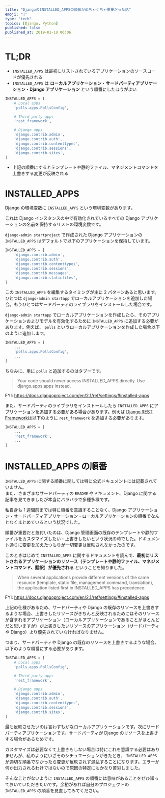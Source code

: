 ```yaml
---
title: "DjangoのINSTALLED_APPSの順番がめちゃくちゃ重要だった話"
emoji: "🎸"
type: "tech"
topics: [Django, Python]
published: false
published_at: 2019-01-18 06:06
---
```


# TL;DR

- `INSTALLED_APPS` は最初にリストされているアプリケーションのソースコードが優先される
- `INSTALLED_APPS` は **ローカルアプリケーション**・**サードパーティアプリケーション**・**Django アプリケーション** という順番にしたほうがよい

```python
INSTALLED_APPS = [
    # Local apps
    'polls.apps.PollsConfig',

    # Third party apps
    'rest_framework',

    # Django apps
    'django.contrib.admin',
    'django.contrib.auth',
    'django.contrib.contenttypes',
    'django.contrib.sessions',
    'django.contrib.sites',
]
```

- 上記の順番にするとテンプレートや静的ファイル、マネジメントコマンドを上書きする変更が反映される

# INSTALLED_APPS

Django の環境変数に `INSTALLED_APPS` という環境変数があります。

これは Django インスタンスの中で有効化されているすべての Django アプリケーションの名前を保持するリストの環境変数です。

`django-admin startproject` で作成された Django アプリケーションの `INSTALLED_APPS` はデフォルトで以下のアプリケーションを保持しています。

```python
INSTALLED_APPS = [
    'django.contrib.admin',
    'django.contrib.auth',
    'django.contrib.contenttypes',
    'django.contrib.sessions',
    'django.contrib.messages',
    'django.contrib.staticfiles',
]
```

この `INSTALLED_APPS` を編集するタイミングが主に 2 パターンあると思います。ひとつは `django-admin startapp` でローカルアプリケーションを追加した場合。もうひとつはサードパーティのライブラリをインストールした場合です。

`django-admin startapp` でローカルアプリケーションを作成したら、そのアプリケーションおよびモデルを有効化するために `INSTALLED_APPS` に追加する必要があります。例えば、 `polls` というローカルアプリケーションを作成した場合以下のように追加します。

```python
INSTALLED_APPS = [
    ...
    'polls.apps.PollsConfig',
    ...
]
```

ちなみに、単に `polls` と追加するのはタブーです。

> Your code should never access INSTALLED_APPS directly. Use django.apps.apps instead.

FYI: https://docs.djangoproject.com/en/2.1/ref/settings/#installed-apps

また、サードパーティのライブラリをインストールしたら `INSTALLED_APPS` にアプリケーションを追加する必要がある場合があります。例えば [Django REST Framework](https://github.com/encode/django-rest-framework)は以下のように `rest_framework` を追加する必要があります。

```python
INSTALLED_APPS = [
    ...
    'rest_framework',
    ...
]
```

# INSTALLED_APPS の順番

`INSTALLED_APPS` に関する順番に関しては特に公式ドキュメントには記載されていません。  
また、さまざまなサードパーティの `README` やドキュメント、Django に関する記事を見てきましたが本当にバラバラで多種多様です。

私自身も 1 週間前までは特に順番を意識することなく、Django アプリケーション・サードパーティアプリケーション・ローカルアプリケーションの順番でなんとなくまとめているという状況でした。

順番が重要だと気付いたのは、Django 管理画面の既存のテンプレートや静的ファイルをカスタマイズしたい・上書きしたいという状況の時でした。ドキュメント通りに変更を加えたつもりが一切変更は反映されなかったのです。

このときはじめて `INSTALLED_APPS` に関するドキュメントを読んで、**最初にリストされるアプリケーションのリソース（テンプレートや静的ファイル、マネジメントコマンド、翻訳）が優先される** ということを知りました。

> When several applications provide different versions of the same resource (template, static file, management command, translation), the application listed first in INSTALLED_APPS has precedence.

FYI: https://docs.djangoproject.com/en/2.1/ref/settings/#installed-apps

上記の仕様があるため、サードパーティや Django の既存のリソースを上書きするような場合、上書きしたリソースがきちんと反映されるためにはそのリソースが含まれるアプリケーション（ローカルアプリケーションであることがほとんどだと思いますが）が上書きしたいリソースのアプリケーション（サードパーティや Django）より優先されていなければなりません。

つまり、サードパーティや Django の既存のリソースを上書きするような場合、以下のような順番にする必要があります。

```python
INSTALLED_APPS = [
    # Local apps
    'polls.apps.PollsConfig',

    # Third party apps
    'rest_framework',

    # Django apps
    'django.contrib.admin',
    'django.contrib.auth',
    'django.contrib.contenttypes',
    'django.contrib.sessions',
    'django.contrib.sites',
]
```

最も反映させたいのは言わずもがなローカルアプリケーションです。次にサードパーティアプリケーションです。サードパーティが Django のリソースを上書きする場合があるためです。

カスタマイズは必要なくて上書きもしない場合は特にこれを意識する必要はありませんが、私のようにいざそのシチュエーションがきたとき、 `INSTALLED_APPS` が適切な順番でなかったら変更が反映されず混乱することになります。エラーが何か出力されるわけではないので原因の特定にもかなり苦労しました。

そんなことがないように `INSTALLED_APPS` の順番には意味があることをぜひ知っておいていただきたいです。余裕があれば自分のプロジェクトの `INSTALLED_APPS` の順番を見直してみてください。
